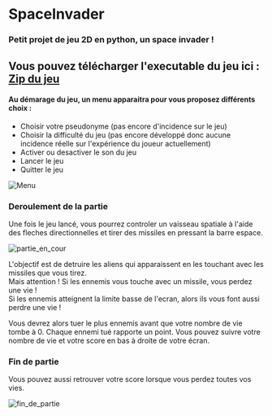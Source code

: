 # SpaceInvader

### Petit projet de jeu 2D en python, un space invader !

## Vous pouvez télécharger l'executable du jeu ici : [Zip du jeu](https://github.com/clementor5/SpaceInvader/raw/main/exe/Game.zip)

#### Au démarage du jeu, un menu apparaitra pour vous proposez différents choix :
- Choisir votre pseudonyme (pas encore d'incidence sur le jeu)
- Choisir la difficulté du jeu (pas encore développé donc aucune incidence réelle sur l'expérience du joueur actuellement)
- Activer ou desactiver le son du jeu
- Lancer le jeu
- Quitter le jeu

![Menu](https://raw.githubusercontent.com/clementor5/SpaceInvader/main/imgReadMe/menu.png)

### Deroulement de la partie

Une fois le jeu lancé, vous pourrez controler un vaisseau spatiale à l'aide des fleches directionnelles et tirer des missiles en pressant la barre espace.

![partie_en_cour](https://raw.githubusercontent.com/clementor5/SpaceInvader/main/imgReadMe/partie_en_cour.png)

L'objectif est de detruire les aliens qui apparaissent en les touchant avec les missiles que vous tirez.  
Mais attention ! Si les ennemis vous touche avec un missile, vous perdez une vie !  
Si les ennemis atteignent la limite basse de l'ecran, alors ils vous font aussi perdre une vie !

Vous devrez alors tuer le plus ennemis avant que votre nombre de vie tombe à 0.
Chaque ennemi tué rapporte un point.
Vous pouvez suivre votre nombre de vie et votre score en bas à droite de votre écran.

### Fin de partie

Vous pouvez aussi retrouver votre score lorsque vous perdez toutes vos vies.

![fin_de_partie](https://raw.githubusercontent.com/clementor5/SpaceInvader/main/imgReadMe/fin_de_partie.png)
